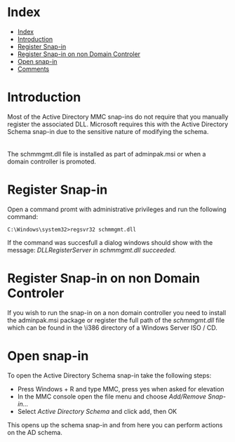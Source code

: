 # Index
- [Index](#index)
- [Introduction](#introduction)
- [Register Snap-in](#register-snap-in)
- [Register Snap-in on non Domain Controler](#register-snap-in-on-non-domain-controler)
- [Open snap-in](#open-snap-in)
- [Comments](#comments)

# Introduction
Most of the Active Directory MMC snap-ins do not require that you manually register the associated DLL. Microsoft requires this with the Active Directory Schema snap-in due to the sensitive nature of modifying the schema.  
<br></br>
The schmmgmt.dll file is installed as part of adminpak.msi or when a domain controller is promoted.

# Register Snap-in
Open a command promt with administrative privileges and run the following command:
```
C:\Windows\system32>regsvr32 schmmgmt.dll
```
If the command was succesfull a dialog windows should show with the message: *DLLRegisterServer in schmmgmt.dll succeeded.*

# Register Snap-in on non Domain Controler
If you wish to run the snap-in on a non domain controller you need to install the adminpak.msi package or register the full path of the *schmmgmt.dll* file which can be found in the \i386 directory of a Windows Server ISO / CD.

# Open snap-in
To open the Active Directory Schema snap-in take the following steps:
- Press Windows + R and type MMC, press yes when asked for elevation
- In the MMC console open the file menu and choose *Add/Remove Snap-in...*
- Select *Active Directory Schema* and click add, then OK

This opens up the schema snap-in and from here you can perform actions on the AD schema.
